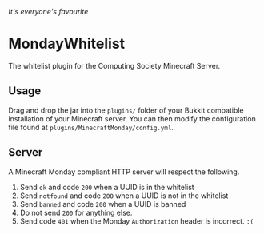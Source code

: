 _It's everyone's favourite_
# MondayWhitelist
The whitelist plugin for the Computing Society Minecraft Server.

## Usage
Drag and drop the jar into the `plugins/` folder of your Bukkit compatible installation of your Minecraft server.
You can then modify the configuration file found at `plugins/MinecraftMonday/config.yml`.

## Server
A Minecraft Monday compliant HTTP server will respect the following.

1. Send `ok` and code `200` when a UUID is in the whitelist
2. Send `notfound` and code `200` when a UUID is not in the whitelist
3. Send `banned` and code `200` when a UUID is banned
4. Do not send `200` for anything else.
5. Send code `401` when the Monday `Authorization` header is incorrect. `:(`
